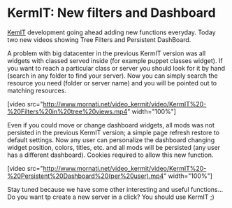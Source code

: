 # KermIT: New filters and Dashboard

<a href="http://www.kermit.fr">KemIT</a> development going ahead adding new functions everyday. Today two new videos showing Tree Filters and Persistent DashBoard.

A problem with big datacenter in the previous KermIT version was all widgets with classed served inside (for example puppet classes widget). If you want to reach a particular class or server you should look for it by hand (search in any folder to find your server). Now you can simply search the resource you need (folder or server name) and you will be pointed out to matching resources.

[video src="http://www.mornati.net/video_kermit/video/KermIT%20-%20Filters%20in%20tree%20views.mp4" width="100%"]

Even if you could move or change dashboard widgets, all mods was not persisted in the previous KermIT version; a simple page refresh restore to default settings.
Now any user can personalize the dashboard changing widget position, colors, titles, etc. and all mods will be persisted (any user has a different dashboard). Cookies required to allow this new function.

[video src="http://www.mornati.net/video_kermit/video/KermIT%20-%20Persistent%20Dashboard%20(per%20user).mp4" width="100%"]

Stay tuned because we have some other interesting and useful functions... Do you want tp create a new server in a click? You should use KermIT ;)